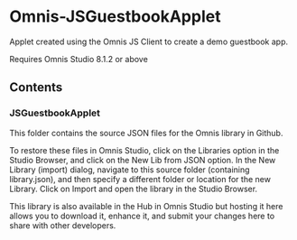# Omnis-JSGuestbookApplet
Applet created using the Omnis JS Client to create a demo guestbook app.

Requires Omnis Studio 8.1.2 or above

## Contents
### JSGuestbookApplet
This folder contains the source JSON files for the Omnis library in Github. 

To restore these files in Omnis Studio, click on the Libraries option in the Studio Browser, and click on the New Lib from JSON option. In the New Library (import) dialog, navigate to this source folder (containing library.json), and then specify a different folder or location for the new Library. Click on Import and open the library in the Studio Browser. 

This library is also available in the Hub in Omnis Studio but hosting it here allows you to download it, enhance it, and submit your changes here to share with other developers.
